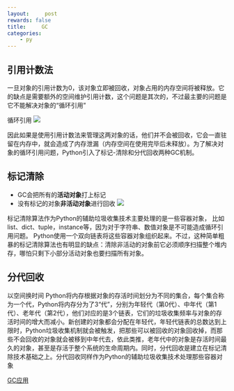 ```yaml
---
layout:     post
rewards: false
title:     GC
categories:
    - py
---
```


## 引用计数法
一旦对象的引用计数为0，该对象立即被回收，对象占用的内存空间将被释放。它的缺点是需要额外的空间维护引用计数，这个问题是其次的，不过最主要的问题是它不能解决对象的“循环引用”

循环引用
![](https://tva2.sinaimg.cn/large/006tNbRwgy1fud3w978elj31kg0iq40h.jpg)

因此如果是使用引用计数法来管理这两对象的话，他们并不会被回收，它会一直驻留在内存中，就会造成了内存泄漏（内存空间在使用完毕后未释放）。为了解决对象的循环引用问题，Python引入了标记-清除和分代回收两种GC机制。


## 标记清除
- GC会把所有的**活动对象**打上标记
- 没有标记的对象**非活动对象**进行回收
![](https://tva3.sinaimg.cn/large/006tNbRwgy1fud3woxkfhj31jg0tqabx.jpg)

标记清除算法作为Python的辅助垃圾收集技术主要处理的是一些容器对象，
比如list、dict、tuple，instance等，因为对于字符串、数值对象是不可能造成循环引用问题。
Python使用一个双向链表将这些容器对象组织起来。不过，这种简单粗暴的标记清除算法也有明显的缺点：清除非活动的对象前它必须顺序扫描整个堆内存，哪怕只剩下小部分活动对象也要扫描所有对象。

## 分代回收
以空间换时间
Python将内存根据对象的存活时间划分为不同的集合，每个集合称为一个代，Python将内存分为了3“代”，分别为年轻代（第0代）、中年代（第1代）、老年代（第2代），他们对应的是3个链表，它们的垃圾收集频率与对象的存活时间的增大而减小。新创建的对象都会分配在年轻代，年轻代链表的总数达到上限时，Python垃圾收集机制就会被触发，把那些可以被回收的对象回收掉，而那些不会回收的对象就会被移到中年代去，依此类推，老年代中的对象是存活时间最久的对象，甚至是存活于整个系统的生命周期内。同时，分代回收是建立在标记清除技术基础之上。分代回收同样作为Python的辅助垃圾收集技术处理那些容器对象

[GC应用](https://www.cnblogs.com/Xjng/p/5128269.html)